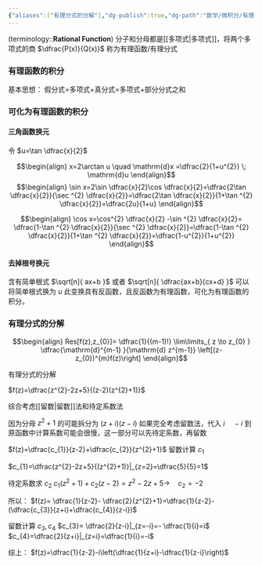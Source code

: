 ```yaml
---
{"aliases":["有理分式的分解"],"dg-publish":true,"dg-path":"数学/微积分/有理函数.md","permalink":"/数学/微积分/有理函数/","dgPassFrontmatter":true,"noteIcon":"","created":"2024-05-24T19:37:47.054+08:00","updated":"2025-03-20T23:43:02.753+08:00"}
---
```


 (terminology::**Rational  Function**)
分子和分母都是[[多项式\|多项式]]，将两个多项式的商 $\dfrac{P(x)}{Q(x)}$ 称为有理函数/有理分式
### 有理函数的积分
基本思想： 假分式=多项式+真分式=多项式+部分分式之和
### 可化为有理函数的积分
#### 三角函数换元
令 $u=\tan \dfrac{x}{2}$

$$\begin{align}
x=2\arctan u \quad  \mathrm{d}x =\dfrac{2}{1+u^{2}} \; \mathrm{d}u
\end{align}$$
$$\begin{align}
\sin x=2\sin \dfrac{x}{2}\cos \dfrac{x}{2}=\dfrac{2\tan \dfrac{x}{2}}{\sec ^{2} \dfrac{x}{2}}=\dfrac{2\tan \dfrac{x}{2}}{1+\tan ^{2} \dfrac{x}{2}}=\dfrac{2u}{1+u}
\end{align}$$

$$\begin{align}
\cos x=\cos^{2} \dfrac{x}{2} -\sin ^{2} \dfrac{x}{2}= \dfrac{1-\tan ^{2} \dfrac{x}{2}}{\sec ^{2} \dfrac{x}{2}}=\dfrac{1-\tan ^{2} \dfrac{x}{2}}{1+\tan ^{2} \dfrac{x}{2}}=\dfrac{1-u^{2}}{1+u^{2}}
\end{align}$$

#### 去掉根号换元
含有简单根式 $\sqrt[n]{ ax+b }$ 或者 $\sqrt[n]{ \dfrac{ax+b}{cx+d} }$
可以将简单根式换为 $u$
此变换具有反函数，且反函数为有理函数，可化为有理函数的积分。
### 有理分式的分解
$$\begin{align}
Res[f(z),z_{0}]= \dfrac{1}{(m-1)!} \lim\limits_{ z \to z_{0} } \dfrac{\mathrm{d}^{m-1} }{\mathrm{d} z^{m-1}} \left[(z-z_{0})^{m}f(z)\right] 
\end{align}$$



有理分式的分解

$f(z)=\dfrac{z^{2}-2z+5}{(z-2)(z^{2}+1)}$ 

综合考虑[[留数\|留数]]法和待定系数法

因为分母 $z^{2}+1$ 的可能拆分为 $(z+i)(z-i)$ 
如果完全考虑留数法，代入 $i\quad -i$ 到原函数中计算系数可能会很慢，这一部分可以先待定系数，再留数

$f(z)=\dfrac{c_{1}}{z-2}+\dfrac{c_{2}}{z^{2}+1}$
留数计算 $c_{1}$

$c_{1}=\dfrac{z^{2}-2z+5}{(z^{2}+1)}|_{z=2}=\dfrac{5}{5}=1$

待定系数求 $c_{2}$
$c_{1}(z^{2}+1)+c_{2}(z-2)=z^{2}-2z+5  \to \quad c_{2}=-2$

所以：
$f(z)= \dfrac{1}{z-2}- \dfrac{2}{z^{2}+1}=\dfrac{1}{z-2}- (\dfrac{c_{3}}{z+i}+\dfrac{c_{4}}{z-i})$

留数计算 $c_{3},c_{4}$
$c_{3}= \dfrac{2}{z-i}|_{z=-i}=- \dfrac{1}{i}=i$
$c_{4}=\dfrac{2}{z+i}|_{z=i}=\dfrac{1}{i}=-i$

综上：
$f(z)=\dfrac{1}{z-2}-i\left(\dfrac{1}{z+i}-\dfrac{1}{z-i}\right)$

